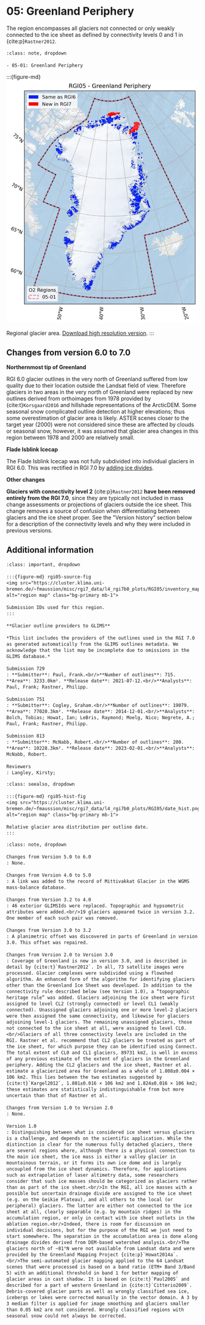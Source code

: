 # 05: Greenland Periphery

The region encompasses all glaciers not connected or only weakly connected to the ice sheet as defined by connectivity levels 0 and 1 in {cite:p}`Rastner2012`.

```{admonition} Subregions
:class: note, dropdown

- 05-01: Greenland Periphery

```

:::{figure-md}
<img src="../img/region_plots/RGI05/isrgi6_map_small.jpeg" alt="region map" class="bg-primary mb-1">

Regional glacier area.
[Download high resolution version](https://raw.githubusercontent.com/GLIMS-RGI/rgi_user_guide/main/docs/img/region_plots/RGI02/isrgi6_map.jpeg).
:::

## Changes from version 6.0 to 7.0

**Northernmost tip of Greenland**

RGI 6.0 glacier outlines in the very north of Greenland suffered from low quality due to their location outside the Landsat field of view. Therefore glaciers in two areas in the very north of Greenland were replaced by new outlines derived from orthoimages from 1978 provided by {cite:t}`Korsgaard2016` and hillshade representations of the ArcticDEM. Some seasonal snow complicated outline detection at higher elevations; thus some overestimation of glacier area is likely. ASTER scenes closer to the target year (2000) were not considered since these are affected by clouds or seasonal snow, however, it was assumed that glacier area changes in this region between 1978 and 2000 are relatively small.

**Flade Isblink Icecap**

The Flade Isblink Icecap was not fully subdivided into individual glaciers in RGI 6.0. This was rectified in RGI 7.0 by [adding ice divides](https://github.com/GLIMS-RGI/rgi7_scripts/issues/39). 

**Other changes**

**Glaciers with connectivity level 2** {cite:p}`Rastner2012` **have been removed entirely from the RGI 7.0**, since they are typically not included in mass change assessments or projections of glaciers outside the ice sheet. This change removes a source of confusion when differentiating between glaciers and the ice sheet proper. See the "Version history" section below for a description of the connectivity levels and why they were included in previous versions.



## Additional information 

```{admonition} Data sources and analysts
:class: important, dropdown

:::{figure-md} rgi05-source-fig
<img src="https://cluster.klima.uni-bremen.de/~fmaussion/misc/rgi7_data/l4_rgi7b0_plots/RGI05/inventory_map.jpeg" alt="region map" class="bg-primary mb-1">

Submission IDs used for this region.
:::

**Glacier outline providers to GLIMS**

*This list includes the providers of the outlines used in the RGI 7.0 as generated automatically from the GLIMS outlines metadata. We acknowledge that the list may be incomplete due to omissions in the GLIMS database.*

Submission 729
: **Submitter**: Paul, Frank.<br/>**Number of outlines**: 715. **Area**: 3233.0km². **Release date**: 2021-07-12.<br/>**Analysts**: Paul, Frank; Rastner, Philipp.

Submission 751
: **Submitter**: Cogley, Graham.<br/>**Number of outlines**: 19079. **Area**: 77020.3km². **Release date**: 2014-12-01.<br/>**Analysts**: Bolch, Tobias; Howat, Ian; LeBris, Raymond; Moelg, Nico; Negrete, A.; Paul, Frank; Rastner, Philipp.

Submission 813
: **Submitter**: McNabb, Robert.<br/>**Number of outlines**: 200. **Area**: 10228.3km². **Release date**: 2023-02-01.<br/>**Analysts**: McNabb, Robert.

Reviewers
: Langley, Kirsty;

```

```{admonition} Outlines date distribution
:class: seealso, dropdown

:::{figure-md} rgi05-hist-fig
<img src="https://cluster.klima.uni-bremen.de/~fmaussion/misc/rgi7_data/l4_rgi7b0_plots/RGI05/date_hist.png" alt="region map" class="bg-primary mb-1">

Relative glacier area distribution per outline date.
:::

```

```{admonition} Version history
:class: note, dropdown

Changes from Version 5.0 to 6.0
: None.

Changes from Version 4.0 to 5.0
: A link was added to the record of Mittivakkat Glacier in the WGMS mass-balance database.

Changes from Version 3.2 to 4.0
: 46 exterior GLIMSIds were replaced. Topographic and hypsometric attributes were added.<br/>19 glaciers appeared twice in version 3.2. One member of each such pair was removed.

Changes from Version 3.0 to 3.2
: A planimetric offset was discovered in parts of Greenland in version 3.0. This offset was repaired.

Changes from Version 2.0 to Version 3.0
: Coverage of Greenland is new in version 3.0, and is described in detail by {cite:t}`Rastner2012`. In all, 73 satellite images were processed. Glacier complexes were subdivided using a flowshed algorithm. An enhanced form of the algorithm for identifying glaciers other than the Greenland Ice Sheet was developed. In addition to the connectivity rule described below (see Version 1.0), a “topographic heritage rule” was added. Glaciers adjoining the ice sheet were first assigned to level CL2 (strongly connected) or level CL1 (weakly connected). Unassigned glaciers adjoining one or more level-2 glaciers were then assigned the same connectivity, and likewise for glaciers adjoining level-1 glaciers. The remaining unassigned glaciers, those not connected to the ice sheet at all, were assigned to level CL0.<br/>Glaciers of all three connectivity levels are included in the RGI. Rastner et al. recommend that CL2 glaciers be treated as part of the ice sheet, for which purpose they can be identified using Connect. The total extent of CL0 and CL1 glaciers, 89731 km2, is well in excess of any previous estimate of the extent of glaciers in the Greenland periphery. Adding the CL2 glaciers and the ice sheet, Rastner et al. estimate a glacierized area for Greenland as a whole of 1.808±0.004 × 106 km2. This lies between the two estimates suggested by {cite:t}`Kargel2012`, 1.801±0.016 × 106 km2 and 1.824±0.016 × 106 km2; these estimates are statistically indistinguishable from but more uncertain than that of Rastner et al.

Changes from Version 1.0 to Version 2.0
: None.

Version 1.0
: Distinguishing between what is considered ice sheet versus glaciers is a challenge, and depends on the scientific application. While the distinction is clear for the numerous fully detached glaciers, there are several regions where, although there is a physical connection to the main ice sheet, the ice mass is either a valley glacier in mountainous terrain, or it forms its own ice dome and is largely uncoupled from the ice sheet dynamics. Therefore, for applications such as extrapolation of laser altimetry data, some researchers consider that such ice masses should be categorized as glaciers rather than as part of the ice sheet.<br/>In the RGI, all ice masses with a possible but uncertain drainage divide are assigned to the ice sheet (e.g. on the Geikie Plateau), and all others to the local (or peripheral) glaciers. The latter are either not connected to the ice sheet at all, clearly separable (e.g. by mountain ridges) in the accumulation region, or only in contact with ice sheet outlets in the ablation region.<br/>Indeed, there is room for discussion on individual decisions, but for the purpose of the RGI we just need to start somewhere. The separation in the accumulation area is done along drainage divides derived from DEM-based watershed analysis.<br/>The glaciers north of ~81°N were not available from Landsat data and were provided by the Greenland Mapping Project {cite:p}`Howat2014a`.<br/>The semi-automated glacier mapping applied to the 64 Landsat scenes that were processed is based on a band ratio (ETM+ Band 3/Band 5) with an additional threshold in band 1 for better mapping of glacier areas in cast shadow. It is based on {cite:t}`Paul2005` and described for a part of western Greenland in {cite:t}`Citterio2009`. Debris-covered glacier parts as well as wrongly classified sea ice, icebergs or lakes were corrected manually in the vector domain. A 3 by 3 median filter is applied for image smoothing and glaciers smaller than 0.05 km2 are not considered. Wrongly classified regions with seasonal snow could not always be corrected.

```
